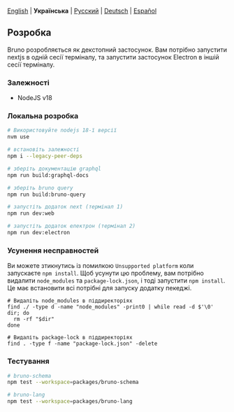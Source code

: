 [English](/docs/development.md) | **Українська** | [Русский](/docs/development_ru.md) | [Deutsch](/docs/development_de.md) | [Español](/docs/development_es.md)

## Розробка

Bruno розробляється як декстопний застосунок. Вам потрібно запустити nextjs в одній сесії терміналу, та запустити застосунок Electron в іншій сесії терміналу.

### Залежності

- NodeJS v18

### Локальна розробка

```bash
# Використовуйте nodejs 18-ї версії
nvm use

# встановіть залежності
npm i --legacy-peer-deps

# зберіть документацію graphql
npm run build:graphql-docs

# зберіть bruno query
npm run build:bruno-query

# запустіть додаток next (термінал 1)
npm run dev:web

# запустіть додаток електрон (термінал 2)
npm run dev:electron
```

### Усунення несправностей

Ви можете зтикнутись із помилкою `Unsupported platform` коли запускаєте `npm install`. Щоб усунути цю проблему, вам потрібно видалити `node_modules` та `package-lock.json`, і тоді запустити `npm install`. Це має встановити всі потрібні для запуску додатку пекеджі.

```shell
# Видаліть node_modules в піддиректоріях
find ./ -type d -name "node_modules" -print0 | while read -d $'\0' dir; do
  rm -rf "$dir"
done

# Видаліть package-lock в піддиректоріях
find . -type f -name "package-lock.json" -delete
```

### Тестування

```bash
# bruno-schema
npm test --workspace=packages/bruno-schema

# bruno-lang
npm test --workspace=packages/bruno-lang
```
